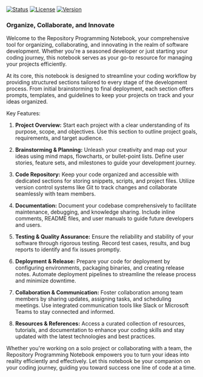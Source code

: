 [![Status](https://img.shields.io/badge/status-active-success.svg)]()
[![License](https://img.shields.io/badge/license-MIT-blue.svg)](/LICENSE)
[![Version](https://img.shields.io/badge/version-0.3.0-orange.svg)]()

### Organize, Collaborate, and Innovate

Welcome to the Repository Programming Notebook, your comprehensive tool for organizing, collaborating, and innovating in the realm of software development. Whether you're a seasoned developer or just starting your coding journey, this notebook serves as your go-to resource for managing your projects efficiently.

At its core, this notebook is designed to streamline your coding workflow by providing structured sections tailored to every stage of the development process. From initial brainstorming to final deployment, each section offers prompts, templates, and guidelines to keep your projects on track and your ideas organized.

Key Features:

1. **Project Overview:** Start each project with a clear understanding of its purpose, scope, and objectives. Use this section to outline project goals, requirements, and target audience.

2. **Brainstorming & Planning:** Unleash your creativity and map out your ideas using mind maps, flowcharts, or bullet-point lists. Define user stories, feature sets, and milestones to guide your development journey.

3. **Code Repository:** Keep your code organized and accessible with dedicated sections for storing snippets, scripts, and project files. Utilize version control systems like Git to track changes and collaborate seamlessly with team members.

4. **Documentation:** Document your codebase comprehensively to facilitate maintenance, debugging, and knowledge sharing. Include inline comments, README files, and user manuals to guide future developers and users.

5. **Testing & Quality Assurance:** Ensure the reliability and stability of your software through rigorous testing. Record test cases, results, and bug reports to identify and fix issues promptly.

6. **Deployment & Release:** Prepare your code for deployment by configuring environments, packaging binaries, and creating release notes. Automate deployment pipelines to streamline the release process and minimize downtime.

7. **Collaboration & Communication:** Foster collaboration among team members by sharing updates, assigning tasks, and scheduling meetings. Use integrated communication tools like Slack or Microsoft Teams to stay connected and informed.

8. **Resources & References:** Access a curated collection of resources, tutorials, and documentation to enhance your coding skills and stay updated with the latest technologies and best practices.

Whether you're working on a solo project or collaborating with a team, the Repository Programming Notebook empowers you to turn your ideas into reality efficiently and effectively. Let this notebook be your companion on your coding journey, guiding you toward success one line of code at a time.



